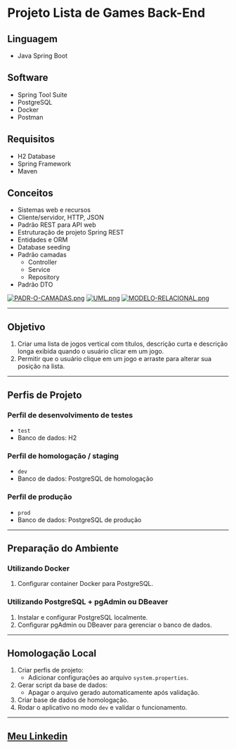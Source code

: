 # Projeto Lista de Games Back-End

## Linguagem
- Java Spring Boot

## Software
- Spring Tool Suite
- PostgreSQL
- Docker
- Postman

## Requisitos
- H2 Database
- Spring Framework
- Maven

## Conceitos
- Sistemas web e recursos
- Cliente/servidor, HTTP, JSON
- Padrão REST para API web
- Estruturação de projeto Spring REST
- Entidades e ORM
- Database seeding
- Padrão camadas
  - Controller
  - Service
  - Repository
- Padrão DTO

[![PADR-O-CAMADAS.png](https://i.postimg.cc/TwSLhKcG/PADR-O-CAMADAS.png)](https://postimg.cc/dk2txtXS)
[![UML.png](https://i.postimg.cc/02bgpcq9/UML.png)](https://postimg.cc/svd0zPXL)
[![MODELO-RELACIONAL.png](https://i.postimg.cc/GhkfPN5w/MODELO-RELACIONAL.png)](https://postimg.cc/bswLp6P3)


---

## Objetivo
1. Criar uma lista de jogos vertical com títulos, descrição curta e descrição longa exibida quando o usuário clicar em um jogo.
2. Permitir que o usuário clique em um jogo e arraste para alterar sua posição na lista.

---

## Perfis de Projeto

### Perfil de desenvolvimento de testes
- `test`
- Banco de dados: H2

### Perfil de homologação / staging
- `dev`
- Banco de dados: PostgreSQL de homologação

### Perfil de produção
- `prod`
- Banco de dados: PostgreSQL de produção

---

## Preparação do Ambiente

### Utilizando Docker
1. Configurar container Docker para PostgreSQL.

### Utilizando PostgreSQL + pgAdmin ou DBeaver
1. Instalar e configurar PostgreSQL localmente.
2. Configurar pgAdmin ou DBeaver para gerenciar o banco de dados.

---

## Homologação Local

1. Criar perfis de projeto:
   - Adicionar configurações ao arquivo `system.properties`.
2. Gerar script da base de dados:
   - Apagar o arquivo gerado automaticamente após validação.
3. Criar base de dados de homologação.
4. Rodar o aplicativo no modo `dev` e validar o funcionamento.



---

## [Meu Linkedin](https://www.linkedin.com/in/alexsandro-j-a-almeida/)
